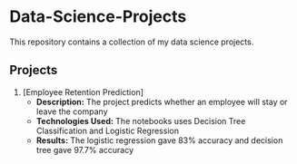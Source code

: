 # Data-Science-Projects

This repository contains a collection of my data science projects.

## Projects
1. [Employee Retention Prediction]
   - **Description:** The project predicts whether an employee will stay or leave the company
   - **Technologies Used:** The notebooks uses Decision Tree Classification and Logistic Regression
   - **Results:** The logistic regression gave 83% accuracy and decision tree gave 97.7% accuracy

